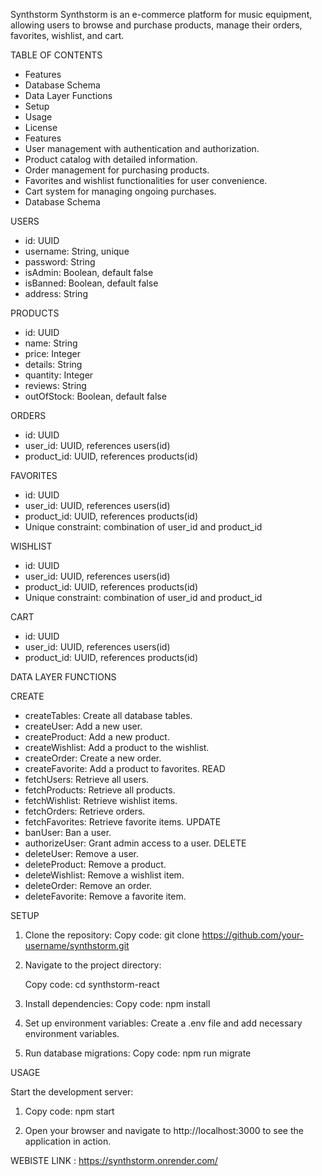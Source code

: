 Synthstorm
Synthstorm is an e-commerce platform for music equipment, allowing users to browse and purchase products, manage their orders, favorites, wishlist, and cart.

TABLE OF CONTENTS

- Features
- Database Schema
- Data Layer Functions
- Setup
- Usage
- License
- Features
- User management with authentication and authorization.
- Product catalog with detailed information.
- Order management for purchasing products.
- Favorites and wishlist functionalities for user convenience.
- Cart system for managing ongoing purchases.
- Database Schema
  
USERS

- id: UUID
- username: String, unique
- password: String
- isAdmin: Boolean, default false
- isBanned: Boolean, default false
- address: String

PRODUCTS

- id: UUID
- name: String
- price: Integer
- details: String
- quantity: Integer
- reviews: String
- outOfStock: Boolean, default false

ORDERS

- id: UUID
- user_id: UUID, references users(id)
- product_id: UUID, references products(id)

FAVORITES

- id: UUID
- user_id: UUID, references users(id)
- product_id: UUID, references products(id)
- Unique constraint: combination of user_id and product_id

WISHLIST

- id: UUID
- user_id: UUID, references users(id)
- product_id: UUID, references products(id)
- Unique constraint: combination of user_id and product_id

CART

- id: UUID
- user_id: UUID, references users(id)
- product_id: UUID, references products(id)

DATA LAYER FUNCTIONS

CREATE
- createTables: Create all database tables.
- createUser: Add a new user.
- createProduct: Add a new product.
- createWishlist: Add a product to the wishlist.
- createOrder: Create a new order.
- createFavorite: Add a product to favorites.
READ
- fetchUsers: Retrieve all users.
- fetchProducts: Retrieve all products.
- fetchWishlist: Retrieve wishlist items.
- fetchOrders: Retrieve orders.
- fetchFavorites: Retrieve favorite items.
UPDATE
- banUser: Ban a user.
- authorizeUser: Grant admin access to a user.
DELETE
- deleteUser: Remove a user.
- deleteProduct: Remove a product.
- deleteWishlist: Remove a wishlist item.
- deleteOrder: Remove an order.
- deleteFavorite: Remove a favorite item.

SETUP

1. Clone the repository:
    Copy code: 
    git clone https://github.com/your-username/synthstorm.git

2. Navigate to the project directory:

    Copy code: 
    cd synthstorm-react

3. Install dependencies:
    Copy code: 
    npm install

4. Set up environment variables:
    Create a .env file and add necessary environment variables.

5. Run database migrations:
    Copy code: 
    npm run migrate

USAGE

  Start the development server:
   1. Copy code:
      npm start
    
  2. Open your browser and navigate to http://localhost:3000 to see the application in action.

WEBISTE LINK : https://synthstorm.onrender.com/
